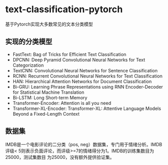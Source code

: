 # text-classification-pytorch
基于Pytorch实现大多数常见的文本分类模型

## 实现的分类模型
* FastText: Bag of Tricks for Efficient Text Classification
* DPCNN: Deep Pyramid Convolutional Neural Networks for Text Categorization 
* TextCNN: Convolutional Neural Networks for Sentence Classification
* RCNN: Recurrent Convolutional Neural Networks for Text Classification 
* HAN: Hierarchical Attention Networks for Document Classification 
* Bi-GRU: Learning Phrase Representations using RNN Encoder-Decoder for Statistical Machine Translation
* Bi-LSTM: Long Short-term Memory
* Transformer-Encoder: Attention is all you need
* Transformer-XL-Encoder: Transformer-XL: Attentive Language Models Beyond a Fixed-Length Context 

## 数据集
IMDB是一个电影评论的二分类（pos, neg）数据集，专门用于情绪分析。IMDB评级< 5则表示负面评论，而评级>=7的情绪得分为1。IMDB的训练集数目为25000，测试集数目
为25000，没有额外提供验证集。


